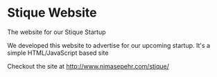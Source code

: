 # Stique Website
The website for our Stique Startup

We developed this website to advertise for our upcoming startup. It's a simple HTML/JavaScript based site

Checkout the site at http://www.nimasepehr.com/stique/
